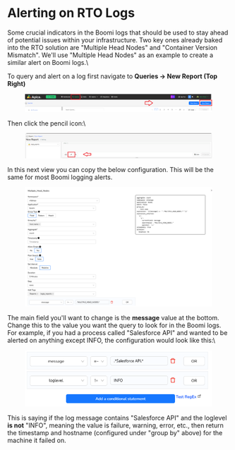 # Alerting on RTO Logs

Some crucial indicators in the Boomi logs that should be used to stay ahead of potential issues within your infrastructure. Two key ones already baked into the RTO solution are "Multiple Head Nodes" and "Container Version Mismatch". We'll use "Multiple Head Nodes" as an example to create a similar alert on Boomi logs.\


To query and alert on a log first navigate to **Queries -> New Report (Top Right)**

<figure><img src="../../.gitbook/assets/image (13) (1) (1).png" alt=""><figcaption></figcaption></figure>

Then click the pencil icon:\


<figure><img src="../../.gitbook/assets/image (14) (1) (1).png" alt=""><figcaption></figcaption></figure>

In this next view you can copy the below configuration. This will be the same for most Boomi logging alerts.

<figure><img src="../../.gitbook/assets/image (15) (1) (1).png" alt=""><figcaption></figcaption></figure>

The main field you'll want to change is the **message** value at the bottom. Change this to the value you want the query to look for in the Boomi logs. For example, if you had a process called "Salesforce API" and wanted to be alerted on anything except INFO, the configuration would look like this:\


<figure><img src="../../.gitbook/assets/image (17) (1) (1).png" alt=""><figcaption></figcaption></figure>

This is saying if the log message contains "Salesforce API" and the loglevel **is not** "INFO", meaning the value is failure, warning, error, etc., then return the timestamp and hostname (configured under "group by" above) for the machine it failed on.&#x20;
